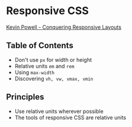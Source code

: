 # Responsive CSS

[Kevin Powell - Conquering Responsive Layouts](https://courses.kevinpowell.co/conquering-responsive-layouts)

## Table of Contents

- Don't use `px` for width or height
- Relative units `em` and `rem`
- Using `max-width`
- Discovering `vh, vw, vmax, vmin`

## Principles

- Use relative units wherever possible
- The tools of responsive CSS are relative units